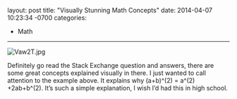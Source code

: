 layout: post
title:  "Visually Stunning Math Concepts"
date:   2014-04-07 10:23:34 -0700
categories:
  - Math
---

  ![Vaw2T.jpg](/attachments/0967267529d4ab6754f4bcb22572c938/image.png)  

 Definitely go read the Stack Exchange question and answers, there are some great concepts explained visually in there. I just wanted to call attention to the example above. It explains why (a+b)^(2) = a^(2) +2ab+b^(2). It’s such a simple explanation, I wish I’d had this in high school. 
